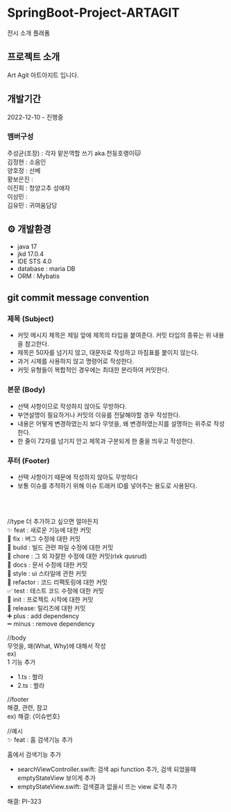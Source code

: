 # SpringBoot-Project-ARTAGIT
전시 소개 플래폼  
## 프로젝트 소개  
Art Agit
아트아지트 입니다.

## 개발기간  
2022-12-10 - 진행중  

### 멤버구성
주성균(조장) : 각자 맡은역할 쓰기  aka.천둥호랭이🐱    
김정현 :   소음인  
양호정 :   선베  
황보은진 :    
이진희 :   청양고추 성애자  
이상민 :    
김유민 :  귀여움담당  


## ⚙ 개발환경
- java 17
- jkd 17.0.4
- IDE STS 4.0
- database : maria DB
- ORM : Mybatis

## git commit message convention  
### 제목 (Subject)  
- 커밋 메시지 제목은 제일 앞에 제목의 타입을 붙여준다. 커밋 타입의 종류는 위 내용을 참고한다.  
- 제목은 50자를 넘기지 않고, 대문자로 작성하고 마침표를 붙이지 않는다.  
- 과거 시제를 사용하지 않고 명령어로 작성한다.  
- 커밋 유형들이 복합적인 경우에는 최대한 분리하여 커밋한다.    

### 본문 (Body)
- 선택 사항이므로 작성하지 않아도 무방하다.  
- 부연설명이 필요하거나 커밋의 이유를 전달해야할 경우 작성한다.  
- 내용은 어떻게 변경하였는지 보다 무엇을, 왜 변경하였는지를 설명하는 위주로 작성한다.  
- 한 줄이 72자를 넘기지 안고 제목과 구분되게 한 줄을 띄우고 작성한다.  
### 푸터 (Footer)
- 선택 사항이기 때문에 작성하지 않아도 무방하다  
- 보통 이슈를 추적하기 위해 이슈 트래커 ID를 넣어주는 용도로 사용된다.  
<br>
<br>

//type 더 추가하고 싶으면 얼마든지  
✨ feat : 새로운 기능에 대한 커밋   
🐛 fix : 버그 수정에 대한 커밋  
👷 build : 빌드 관련 파일 수정에 대한 커밋   
🔨 chore : 그 외 자잘한 수정에 대한 커밋(rlxk qusrud)   
📝 docs : 문서 수정에 대한 커밋   
💄 style : ui 스타일에 관한 커밋   
🎨 refactor : 코드 리팩토링에 대한 커밋   
✅ test : 테스트 코드 수정에 대한 커밋  
🎉 init : 프로젝트 시작에 대한 커밋  
🔖 release: 릴리즈에 대한 커밋  
➕ plus : add dependency   
➖ minus : remove dependency  


//body  
무엇을, 왜(What, Why)에 대해서 작성  
ex)   
1 기능 추가   
- 1.ts : 쏼라  
- 2.ts : 쏼라  

//footer  
해결, 관련, 참고  
ex) 해결: {이슈번호}  

//예시  
✨ feat : 홈 검색기능 추가  

홈에서 검색기능 추가  
- searchViewController.swift: 검색 api function 추가, 검색 되었을때 emptyStateView 보이게 추가  
- emptyStateView.swift: 검색결과 없을시 뜨는 view 로직 추가  

해결: PI-323  
